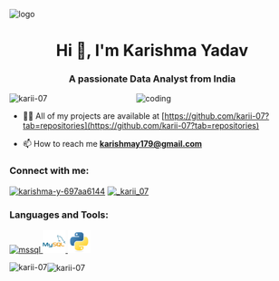 ![logo](https://github.com/karii-07/karii-07/blob/main/GitHub%20Template.png)

<h1 align="center">Hi 👋, I'm Karishma Yadav</h1>
<h3 align="center">A passionate Data Analyst from India</h3>

<img align="right" alt="coding" width= "280" src="https://github.com/karii-07/karii-07/blob/main/giphy.gif"> 

<p align="left"> <img src="https://komarev.com/ghpvc/?username=karii-07&label=Profile%20views&color=0e75b6&style=flat" alt="karii-07" /> </p>

- 👨‍💻 All of my projects are available at [https://github.com/karii-07?tab=repositories](https://github.com/karii-07?tab=repositories)

- 📫 How to reach me **karishmay179@gmail.com**

<h3 align="left">Connect with me:</h3>
<p align="left">
<a href="https://linkedin.com/in/karishma-y-697aa6144" target="blank"><img align="center" src="https://raw.githubusercontent.com/rahuldkjain/github-profile-readme-generator/master/src/images/icons/Social/linked-in-alt.svg" alt="karishma-y-697aa6144" height="30" width="40" /></a>
<a href="https://kaggle.com/_karii_07" target="blank"><img align="center" src="https://raw.githubusercontent.com/rahuldkjain/github-profile-readme-generator/master/src/images/icons/Social/kaggle.svg" alt="_karii_07" height="30" width="40" /></a>
</p>

<h3 align="left">Languages and Tools:</h3>
<p align="left"> <a href="https://www.microsoft.com/en-us/sql-server" target="_blank" rel="noreferrer"> <img src="https://www.svgrepo.com/show/303229/microsoft-sql-server-logo.svg" alt="mssql" width="40" height="40"/> </a> <a href="https://www.mysql.com/" target="_blank" rel="noreferrer"> <img src="https://raw.githubusercontent.com/devicons/devicon/master/icons/mysql/mysql-original-wordmark.svg" alt="mysql" width="40" height="40"/> </a> <a href="https://www.python.org" target="_blank" rel="noreferrer"> <img src="https://raw.githubusercontent.com/devicons/devicon/master/icons/python/python-original.svg" alt="python" width="40" height="40"/> </a> </p>

<p><img align="left" src="https://github-readme-stats.vercel.app/api/top-langs?username=karii-07&show_icons=true&locale=en&layout=compact" alt="karii-07" /></p>

<p><img align="center" src="https://github-readme-streak-stats.herokuapp.com/?user=karii-07&" alt="karii-07" /></p>
